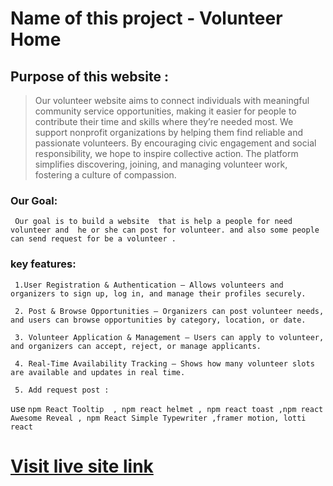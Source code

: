 
# Name of this project - **Volunteer Home**

## Purpose of this website : 
   > Our volunteer website aims to connect individuals with meaningful community service opportunities, making it easier for people to contribute their time and skills where they’re needed most. We support nonprofit organizations by helping them find reliable and passionate volunteers. By encouraging civic engagement and social responsibility, we hope to inspire collective action. The platform simplifies discovering, joining, and managing volunteer work, fostering a culture of compassion.

### Our Goal:
     Our goal is to build a website  that is help a people for need volunteer and  he or she can post for volunteer. and also some people can send request for be a volunteer .
   


### key features:
     1.User Registration & Authentication – Allows volunteers and organizers to sign up, log in, and manage their profiles securely.

     2. Post & Browse Opportunities – Organizers can post volunteer needs, and users can browse opportunities by category, location, or date.

     3. Volunteer Application & Management – Users can apply to volunteer, and organizers can accept, reject, or manage applicants.

     4. Real-Time Availability Tracking – Shows how many volunteer slots are available and updates in real time. 
     
     5. Add request post : 


use `npm React Tooltip  , npm react helmet , npm react toast ,npm react Awesome Reveal , npm React Simple Typewriter ,framer motion, lotti react  `


# [Visit live site link](  https://volunteer-management-web.netlify.app/   )